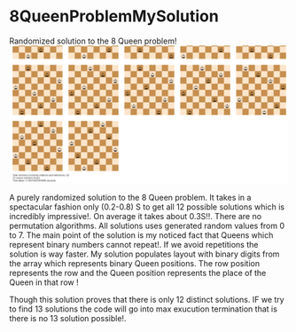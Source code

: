 



<h1>8QueenProblemMySolution  </h1>
Randomized solution to the 8 Queen problem!
<div align="center">
<img src="gg.png" width="800" >
</div>



A purely randomized solution to the 8 Queen problem. It takes in a spectacular fashion only (0.2-0.8) S to get all 12 possible solutions 
which is incredibly impressive!. On average it takes about 0.3S!!. There are no permutation algorithms. All solutions uses generated random values from 0 to 7.
The main point of the solution is my noticed fact that Queens which represent binary numbers cannot repeat!. If we avoid repetitions the
solution is way faster. My solution populates layout with binary digits from the array which represents binary Queen positions. The row 
position represents the row and the Queen position represents the place of the Queen in that row !

Though this solution proves that there is only 12 distinct solutions. IF we try to find 13 solutions the code will go into max exucution termination that is there is no 13 solution possible!.

